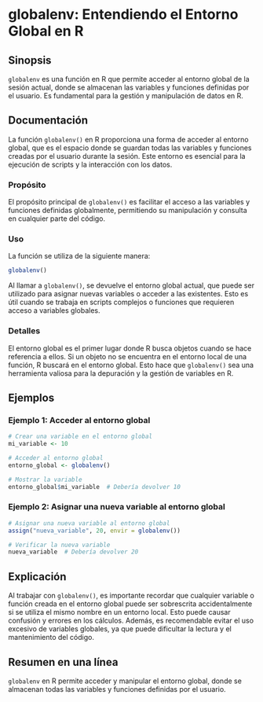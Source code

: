 <!--
Meta Description: # globalenv: Entendiendo el Entorno Global en R ## Sinopsis `globalenv` es una función en R que permite acceder al entorno global de la sesión actual,...
Meta Keywords: entorno, global, globalenv, una, variables
-->

# globalenv: Entendiendo el Entorno Global en R

## Sinopsis
`globalenv` es una función en R que permite acceder al entorno global de la sesión actual, donde se almacenan las variables y funciones definidas por el usuario. Es fundamental para la gestión y manipulación de datos en R.

## Documentación
La función `globalenv()` en R proporciona una forma de acceder al entorno global, que es el espacio donde se guardan todas las variables y funciones creadas por el usuario durante la sesión. Este entorno es esencial para la ejecución de scripts y la interacción con los datos.

### Propósito
El propósito principal de `globalenv()` es facilitar el acceso a las variables y funciones definidas globalmente, permitiendo su manipulación y consulta en cualquier parte del código.

### Uso
La función se utiliza de la siguiente manera:

```R
globalenv()
```

Al llamar a `globalenv()`, se devuelve el entorno global actual, que puede ser utilizado para asignar nuevas variables o acceder a las existentes. Esto es útil cuando se trabaja en scripts complejos o funciones que requieren acceso a variables globales.

### Detalles
El entorno global es el primer lugar donde R busca objetos cuando se hace referencia a ellos. Si un objeto no se encuentra en el entorno local de una función, R buscará en el entorno global. Esto hace que `globalenv()` sea una herramienta valiosa para la depuración y la gestión de variables en R.

## Ejemplos

### Ejemplo 1: Acceder al entorno global
```R
# Crear una variable en el entorno global
mi_variable <- 10

# Acceder al entorno global
entorno_global <- globalenv()

# Mostrar la variable
entorno_global$mi_variable  # Debería devolver 10
```

### Ejemplo 2: Asignar una nueva variable al entorno global
```R
# Asignar una nueva variable al entorno global
assign("nueva_variable", 20, envir = globalenv())

# Verificar la nueva variable
nueva_variable  # Debería devolver 20
```

## Explicación
Al trabajar con `globalenv()`, es importante recordar que cualquier variable o función creada en el entorno global puede ser sobrescrita accidentalmente si se utiliza el mismo nombre en un entorno local. Esto puede causar confusión y errores en los cálculos. Además, es recomendable evitar el uso excesivo de variables globales, ya que puede dificultar la lectura y el mantenimiento del código.

## Resumen en una línea
`globalenv` en R permite acceder y manipular el entorno global, donde se almacenan todas las variables y funciones definidas por el usuario.